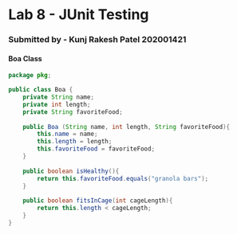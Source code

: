 # Lab 8 - JUnit Testing

###  Submitted by - Kunj Rakesh Patel 202001421


#### Boa Class

```java
package pkg;

public class Boa {
	private String name;
	private int length; 
	private String favoriteFood;
	
	public Boa (String name, int length, String favoriteFood){
		this.name = name;
		this.length = length;
		this.favoriteFood = favoriteFood;
	}
	
	public boolean isHealthy(){
		return this.favoriteFood.equals("granola bars");
	}
	
	public boolean fitsInCage(int cageLength){
		return this.length < cageLength;	
	}
}
```
